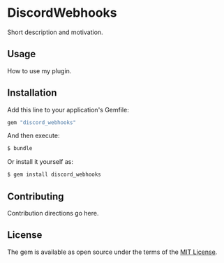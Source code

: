 # DiscordWebhooks
Short description and motivation.

## Usage
How to use my plugin.

## Installation
Add this line to your application's Gemfile:

```ruby
gem "discord_webhooks"
```

And then execute:
```bash
$ bundle
```

Or install it yourself as:
```bash
$ gem install discord_webhooks
```

## Contributing
Contribution directions go here.

## License
The gem is available as open source under the terms of the [MIT License](https://opensource.org/licenses/MIT).
